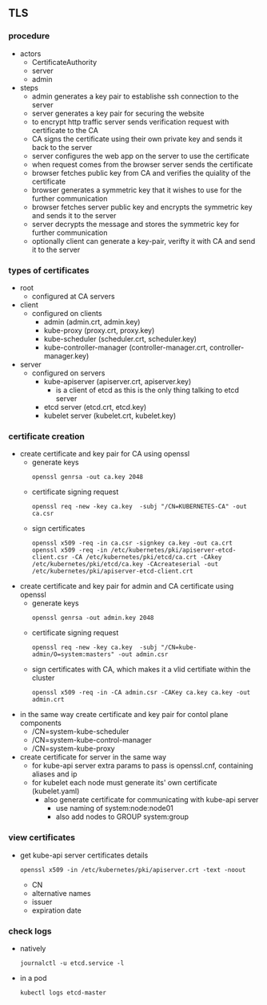 ## TLS

### procedure
* actors
  * CertificateAuthority
  * server
  * admin
* steps
  * admin generates a key pair to establishe ssh connection to the server
  * server generates a key pair for securing the website
  * to encrypt http traffic server sends verification request with certificate to the CA
  * CA signs the certificate using their own private key and sends it back to the server
  * server configures the web app on the server to use the certificate
  * when request comes from the browser server sends the certificate
  * browser fetches public key from CA and verifies the quiality of the certificate
  * browser generates a symmetric key that it wishes to use for the further communication
  * browser fetches server public key and encrypts the symmetric key and sends it to the server
  * server decrypts the message and stores the symmetric key for further communication
  * optionally client can generate a key-pair, verifty it with CA and send it to the server
### types of certificates
* root 
  * configured at CA servers
* client
  * configured on clients
    * admin (admin.crt, admin.key)
    * kube-proxy (proxy.crt, proxy.key)
    * kube-scheduler (scheduler.crt, scheduler.key)
    * kube-controller-manager (controller-manager.crt, controller-manager.key)
* server
  * configured on servers
    * kube-apiserver (apiserver.crt, apiserver.key)
      * is a client of etcd as this is the only thing talking to etcd server
    * etcd server (etcd.crt, etcd.key)
    * kubelet server (kubelet.crt, kubelet.key)
    
 ### certificate creation
 * create certificate and key pair for CA using openssl
   * generate keys 
     ```
     openssl genrsa -out ca.key 2048
     ```
   * certificate signing request
     ```
     openssl req -new -key ca.key  -subj "/CN=KUBERNETES-CA" -out ca.csr
     ```
   * sign certificates
     ```
     openssl x509 -req -in ca.csr -signkey ca.key -out ca.crt
     openssl x509 -req -in /etc/kubernetes/pki/apiserver-etcd-client.csr -CA /etc/kubernetes/pki/etcd/ca.crt -CAkey /etc/kubernetes/pki/etcd/ca.key -CAcreateserial -out /etc/kubernetes/pki/apiserver-etcd-client.crt
     ```
* create certificate and key pair for admin and CA certificate using openssl
  * generate keys 
    ```
    openssl genrsa -out admin.key 2048
    ```
  * certificate signing request
    ```
    openssl req -new -key ca.key  -subj "/CN=kube-admin/O=system:masters" -out admin.csr
    ```
  * sign certificates with CA, which makes it a vlid certifiate within the cluster
    ```
    openssl x509 -req -in -CA admin.csr -CAKey ca.key ca.key -out admin.crt
     ```
* in the same way create certificate and key pair for contol plane components
  * /CN=system-kube-scheduler
  * /CN=system-kube-control-manager
  * /CN=system-kube-proxy
* create certificate for server in the same way
  * for kube-api server extra params to pass is openssl.cnf, containing aliases and ip
  * for kubelet each node must generate its' own certificate (kubelet.yaml)
    * also generate certificate for communicating with kube-api server
      * use naming of system:node:node01
      * also add nodes to GROUP system:group

### view certificates
* get kube-api server certificates details
  ```
  openssl x509 -in /etc/kubernetes/pki/apiserver.crt -text -noout
  ```
  * CN
  * alternative names
  * issuer
  * expiration date
### check logs
* natively
  ```
  journalctl -u etcd.service -l
  ```
* in a pod
  ```
  kubectl logs etcd-master
  ```
